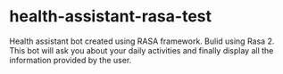 # health-assistant-rasa-test
Health assistant bot created using RASA framework.
Bulid using Rasa 2.
This bot will ask you about your daily activities and finally display all the information provided by the user.
